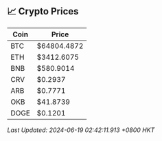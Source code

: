 ## 📈 Crypto Prices

| Coin | Price |
| ---- | ----- |
| BTC | $64804.4872 |
| ETH | $3412.6075 |
| BNB | $580.9014 |
| CRV | $0.2937 |
| ARB | $0.7771 |
| OKB | $41.8739 |
| DOGE | $0.1201 |

_Last Updated: 2024-06-19 02:42:11.913 +0800 HKT_